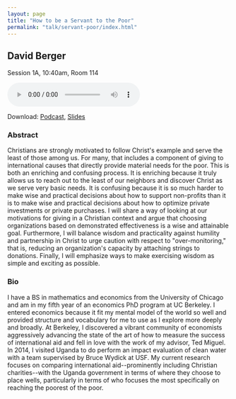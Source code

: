 ```yaml
---
layout: page
title: "How to be a Servant to the Poor"
permalink: "talk/servant-poor/index.html"
---
```


## <span class="talk-speaker">David Berger</span>

Session 1A, 10:40am, Room 114

<audio controls><source src="{{ site.baseurl }}/audio/1A-servant-poor.mp3" type="audio/mpeg"></audio>

Download: <a href="{{ site.baseurl }}/audio/1A-servant-poor.mp3">Podcast</a>, <a href="{{ site.baseurl }}/slides/1A-servant-poor.pdf">Slides</a>

### <span class="talk-abstract">Abstract</span>

Christians are strongly motivated to follow Christ's example and serve the least of those among us. For many, that includes a component of giving to international causes that directly provide material needs for the poor. This is both an enriching and confusing process. It is enriching because it truly allows us to reach out to the least of our neighbors and discover Christ as we serve very basic needs. It is confusing because it is so much harder to make wise and practical decisions about how to support non-profits than it is to make wise and practical decisions about how to optimize private investments or private purchases. I will share a way of looking at our motivations for giving in a Christian context and argue that choosing organizations based on demonstrated effectiveness is a wise and attainable goal. Furthermore, I will balance wisdom and practicality against humility and partnership in Christ to urge caution with respect to "over-monitoring," that is, reducing an organization's capacity by attaching strings to donations. Finally, I will emphasize ways to make exercising wisdom as simple and exciting as possible.

### <span class="talk-bio">Bio</span>

I have a BS in mathematics and economics from the University of Chicago and am in my fifth year of an economics PhD program at UC Berkeley. I entered economics because it fit my mental model of the world so well and provided structure and vocabulary for me to use as I explore more deeply and broadly. At Berkeley, I discovered a vibrant community of economists aggressively advancing the state of the art of how to measure the success of international aid and fell in love with the work of my advisor, Ted Miguel. In 2014, I visited Uganda to do perform an impact evaluation of clean water with a team supervised by Bruce Wydick at USF. My current research focuses on comparing international aid--prominently including Christian charities--with the Uganda government in terms of where they choose to place wells, particularly in terms of who focuses the most specifically on reaching the poorest of the poor.
